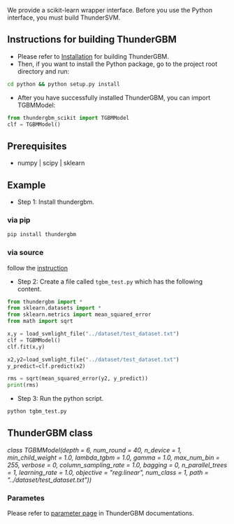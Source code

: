 We provide a scikit-learn wrapper interface. Before you use the Python interface, you must build ThunderSVM.

## Instructions for building ThunderGBM
* Please refer to [Installation](http://thundergbm.readthedocs.io/en/latest/how-to.html) for building ThunderGBM.
* Then, if you want to install the Python package, go to the project root directory and run:
```bash
cd python && python setup.py install
```
* After you have successfully installed ThunderGBM, you can import TGBMModel:
```python
from thundergbm_scikit import TGBMModel                                                                                                                                              
clf = TGBMModel()                                                                                                                                                                    

``` 
## Prerequisites
* numpy | scipy | sklearn

## Example

* Step 1: Install thundergbm.
### via pip
```bash
pip install thundergbm
```
### via source
follow the [instruction](https://github.com/Xtra-Computing/thundergbm#download)


* Step 2: Create a file called ```tgbm_test.py``` which has the following content.
```python
from thundergbm import *
from sklearn.datasets import *
from sklearn.metrics import mean_squared_error
from math import sqrt

x,y = load_svmlight_file("../dataset/test_dataset.txt")
clf = TGBMModel()
clf.fit(x,y)

x2,y2=load_svmlight_file("../dataset/test_dataset.txt")
y_predict=clf.predict(x2)

rms = sqrt(mean_squared_error(y2, y_predict))
print(rms)

```
* Step 3: Run the python script.
```bash
python tgbm_test.py
```

## ThunderGBM class
*class TGBMModel(depth = 6, num_round = 40, n_device = 1, min_child_weight = 1.0, lambda_tgbm = 1.0, gamma = 1.0, max_num_bin = 255, verbose = 0, column_sampling_rate = 1.0, bagging = 0, n_parallel_trees = 1, learning_rate = 1.0, objective = "reg:linear", num_class = 1, path = "../dataset/test_dataset.txt"))*

### Parametes
Please refer to [parameter page](https://github.com/zeyiwen/thundergbm/blob/master/docs/parameters.md) in ThunderGBM documentations.
